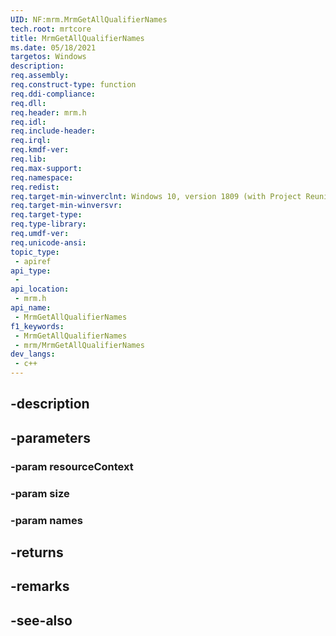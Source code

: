 ```yaml
---
UID: NF:mrm.MrmGetAllQualifierNames
tech.root: mrtcore 
title: MrmGetAllQualifierNames
ms.date: 05/18/2021 
targetos: Windows
description: 
req.assembly: 
req.construct-type: function
req.ddi-compliance: 
req.dll: 
req.header: mrm.h
req.idl: 
req.include-header: 
req.irql: 
req.kmdf-ver: 
req.lib: 
req.max-support: 
req.namespace: 
req.redist: 
req.target-min-winverclnt: Windows 10, version 1809 (with Project Reunion) 
req.target-min-winversvr: 
req.target-type: 
req.type-library: 
req.umdf-ver: 
req.unicode-ansi: 
topic_type:
 - apiref
api_type:
 - 
api_location:
 - mrm.h
api_name:
 - MrmGetAllQualifierNames
f1_keywords:
 - MrmGetAllQualifierNames
 - mrm/MrmGetAllQualifierNames
dev_langs:
 - c++
---
```


## -description

## -parameters

### -param resourceContext

### -param size

### -param names

## -returns

## -remarks

## -see-also

